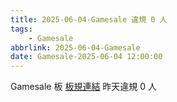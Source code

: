 ```yaml
---
title: 2025-06-04-Gamesale 違規 0 人
tags:
    - Gamesale
abbrlink: 2025-06-04-Gamesale
date: Gamesale-2025-06-04 12:00:00
---
```

Gamesale 板 [板規連結](https://www.ptt.cc/bbs/Gossiping/M.1637425085.A.07D.html)
昨天違規 0 人
